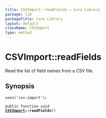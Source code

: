 ```yaml
---
title: CSVImport::readFields — Core Library
package: lib
packageTitle: Core Library
layout: default
className: CSVImport
type: method
---
```


# CSVImport::readFields

Read the list of field names from a CSV file.

## Synopsis

<code>uses('csv-import');</code>

<code>public function <i>void</i> <b><a href="CSVImport">CSVImport</a>::readFields</b>()</code>

